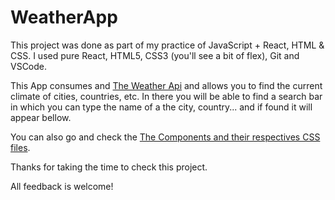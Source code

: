 # WeatherApp

This project was done as part of my practice of JavaScript + React, HTML & CSS. I used pure React, HTML5, CSS3 (you'll see a bit of flex), Git and VSCode.

This App consumes and [The Weather Api](http://api.openweathermap.org) and allows you to find the current climate of cities, countries, etc. In there you will be able to find a search bar in which you can type the name of a the city, country... and if found it will appear bellow.

You can also go and check the [The Components and their respectives CSS files](https://github.com/ivanbatistao/api-weather/tree/main/src/components).

Thanks for taking the time to check this project.

All feedback is welcome!
